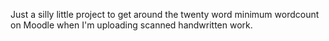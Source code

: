 Just a silly little project to get around the twenty word minimum wordcount on Moodle when I'm uploading scanned handwritten work.